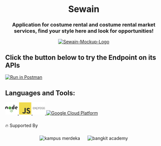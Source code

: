 
<h1 align="center">Sewain</h1>
<h3 align="center">Application for costume rental and costume rental market services, find your style here and look for opportunities!</h3>
<p align="center">
  <a href="https://ibb.co/Lnddp7w"><img src="https://i.ibb.co/sy993YS/Sewain-Mockup-Logo.png" alt="Sewain-Mockup-Logo" width="2480" border="0"></a>
</p>

## Click the button below to try the Endpoint on its APIs
[![Run in Postman](https://run.pstmn.io/button.svg)](https://documenter.getpostman.com/view/33911255/2sAYQZGrV4)

## Languages and Tools:
<a href="https://nodejs.org/" target="_blank" rel="noreferrer">
  <img src="https://raw.githubusercontent.com/devicons/devicon/master/icons/nodejs/nodejs-original-wordmark.svg" alt="Node.js" width="40" height="40"/>
</a>
<a href="https://developer.mozilla.org/en-US/docs/Web/JavaScript" target="_blank" rel="noreferrer">
  <img src="https://raw.githubusercontent.com/devicons/devicon/master/icons/javascript/javascript-original.svg" alt="JavaScript" width="40" height="40"/>
</a>
<a href="https://expressjs.com/" target="_blank" rel="noreferrer">
  <img src="https://raw.githubusercontent.com/devicons/devicon/master/icons/express/express-original-wordmark.svg" alt="Express.js" width="40" height="40"/>
</a>
<a href="https://cloud.google.com/" target="_blank" rel="noreferrer">
  <img src="https://www.vectorlogo.zone/logos/google_cloud/google_cloud-icon.svg" alt="Google Cloud Platform" width="40" height="40"/>
</a>

###

🔥 Supported By

###

<div align="center">
  <img src="https://upload.wikimedia.org/wikipedia/commons/5/55/Logo_Kampus_Merdeka_Kemendikbud.png" height="80" alt="kampus merdeka" style="margin-right:20px;"/>
  <img src="https://storage.googleapis.com/kampusmerdeka_kemdikbud_go_id/mitra/mitra_af66db2e-0997-4f52-9cc0-a14412eeeab9.png" height="80" alt="bangkit academy" style="margin-right:left0px;"/>
  
</div>

###
